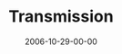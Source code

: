 ---
layout: message
category: message
series: "Freedom"
title: "Transmission"
date: 2006-10-29-00-00
message_id: 45
audio: "http://s3.amazonaws.com/crossroads-media/messages/audio/Freedom_03_Transmission_10-29-06_Tome.mp3"
audio-duration: "38:43"
tag: 
 - freedom
 - image-of-god
 - gospel
 - serving
 - tome
explicit: false
---